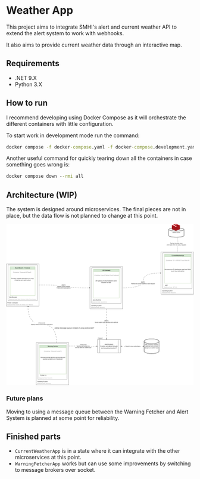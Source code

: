 # Weather App

This project aims to integrate SMHI's alert and current weather API to extend the alert system to work with webhooks.

It also aims to provide current weather data through an interactive map.

## Requirements

- .NET 9.X
- Python 3.X

## How to run

I recommend developing using Docker Compose as it will orchestrate the different containers with little configuration.

To start work in development mode run the command:

```cmd
docker compose -f docker-compose.yaml -f docker-compose.development.yaml up
```

Another useful command for quickly tearing down all the containers in case something goes wrong is:

```cmd
docker compose down --rmi all
```

## Architecture (WIP)

The system is designed around microservices. The final pieces are not in place, but the data flow is not planned to change at this point.

![Architecture](./docs/architecture-overview.png)

### Future plans

Moving to using a message queue between the Warning Fetcher and Alert System is planned at some point for reliability.

## Finished parts

- ``CurrentWeatherApp`` is in a state where it can integrate with the other microservices at this point.
- ``WarningFetcherApp`` works but can use some improvements by switching to message brokers over socket.
